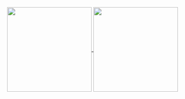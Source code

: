 <p align="center">
  <a href="https://github.com/anuraghazra/github-readme-stats">
    <img align="center" height="190" src="https://github-readme-stats-peach-two.vercel.app/api/wakatime?username=renn08&theme=dracula&layout=compact" />
  </a>
  <a href="https://github.com/anuraghazra/github-readme-stats">
    <img align="center" height="190" src="https://github-readme-stats.vercel.app/api/top-langs/?username=renn08&hide=Tex&theme=dracula&layout=compact&langs_count=8" />
  </a>
</p>
